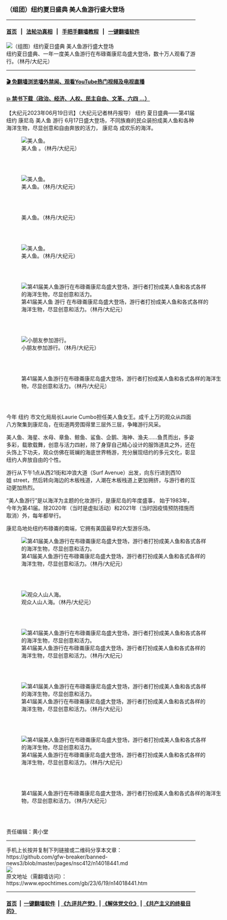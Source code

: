 ### （组团）纽约夏日盛典 美人鱼游行盛大登场
------------------------

#### [首页](https://github.com/gfw-breaker/banned-news3/blob/master/README.md) &nbsp;&nbsp;|&nbsp;&nbsp; [法轮功真相](https://github.com/begood0513/basic/blob/master/README.md)  &nbsp;&nbsp;|&nbsp;&nbsp; [手把手翻墙教程](https://github.com/gfw-breaker/guides/wiki)  &nbsp;&nbsp;|&nbsp;&nbsp; [一键翻墙软件](https://github.com/gfw-breaker/nogfw/blob/master/README.md)  



<div><img alt="（组图）纽约夏日盛典 美人鱼游行盛大登场" class="attachment-djy_600_400 size-djy_600_400 wp-post-image" src="https://i.epochtimes.com/assets/uploads/2023/06/id14018446-166874-600x400.jpg"/>
<div class="caption">
 纽约夏日盛典、一年一度美人鱼游行在布碌崙康尼岛盛大登场，数十万人观看了游行。（林丹/大纪元）
</div></div><hr/>

#### [ 🎬  免翻墙浏览墙外禁闻、观看YouTube热门视频及电视直播](https://github.com/gfw-breaker/HelloWorld)

#### [ 💥  禁书下载（政治、经济、人权、民主自由、文革、六四 ...）](https://github.com/gfw-breaker/books/blob/master/README.md)

<div><p>
 【大纪元2023年06月19日讯】（大纪元记者林丹报导）
 <ok href="https://www.epochtimes.com/gb/tag/%E7%BA%BD%E7%BA%A6.html">
  纽约
 </ok>
 夏日盛典——第41届纽约
 <ok href="https://www.epochtimes.com/gb/tag/%E5%BA%B7%E5%B0%BC%E5%B2%9B.html">
  康尼岛
 </ok>
 <ok href="https://www.epochtimes.com/gb/tag/%E7%BE%8E%E4%BA%BA%E9%B1%BC.html">
  美人鱼
 </ok>
 <ok href="https://www.epochtimes.com/gb/tag/%E6%B8%B8%E8%A1%8C.html">
  游行
 </ok>
 6月17日盛大登场，不同族裔的民众装扮成美人鱼和各种海洋生物，尽显创意和自由奔放的活力，
 <ok href="https://www.epochtimes.com/gb/tag/%E5%BA%B7%E5%B0%BC%E5%B2%9B.html">
  康尼岛
 </ok>
 成欢乐的海洋。
</p>
<figure aria-describedby="caption-14018459" class="wp-caption aligncenter" id="14018459" style="width: 500px">
 <ok href=" https://i.epochtimes.com/assets/uploads/2023/06/id14018459-166895-450x348.jpg" rel="noreferrer noopener" target="_blank">
  <img alt="美人鱼。" src="https://i.epochtimes.com/assets/uploads/2023/06/id14018459-166895-450x348.jpg"/>
 </ok>
 <br/><figcaption class="wp-caption-text" id="caption-14018459">
  <ok href="https://www.epochtimes.com/gb/tag/%E7%BE%8E%E4%BA%BA%E9%B1%BC.html">
   美人鱼
  </ok>
  。（林丹/大纪元）
 </figcaption><br/>
</figure><br/>
<figure aria-describedby="caption-14018456" class="wp-caption aligncenter" id="14018456" style="width: 500px">
 <ok href=" https://i.epochtimes.com/assets/uploads/2023/06/id14018456-166897-450x342.jpg" rel="noreferrer noopener" target="_blank">
  <img alt="美人鱼。" src="https://i.epochtimes.com/assets/uploads/2023/06/id14018456-166897-450x342.jpg"/>
 </ok>
 <br/><figcaption class="wp-caption-text" id="caption-14018456">
  美人鱼。（林丹/大纪元）
 </figcaption><br/>
</figure><br/>
<figure aria-describedby="caption-attachment-14018442" class="wp-caption aligncenter" id="attachment_14018442" style="width: 533px">
 <ok href="https://i.epochtimes.com/assets/uploads/2023/06/id14018442-166869.jpg" target="_blank">
  <img alt="" class="size-medium_vertical wp-image-14018442" src="https://i.epochtimes.com/assets/uploads/2023/06/id14018442-166869-533x400.jpg"/>
 </ok>
 <br/><figcaption class="wp-caption-text" id="caption-attachment-14018442">
  美人鱼。（林丹/大纪元）
 </figcaption><br/>
</figure><br/>
<figure aria-describedby="caption-14018454" class="wp-caption aligncenter" id="14018454" style="width: 500px">
 <ok href=" https://i.epochtimes.com/assets/uploads/2023/06/id14018454-166889-450x338.jpg" rel="noreferrer noopener" target="_blank">
  <img alt="美人鱼。" src="https://i.epochtimes.com/assets/uploads/2023/06/id14018454-166889-450x338.jpg"/>
 </ok>
 <br/><figcaption class="wp-caption-text" id="caption-14018454">
  美人鱼。（林丹/大纪元）
 </figcaption><br/>
</figure><br/>
<figure aria-describedby="caption-14018453" class="wp-caption aligncenter" id="14018453" style="width: 500px">
 <ok href=" https://i.epochtimes.com/assets/uploads/2023/06/id14018453-166882-450x338.jpg" rel="noreferrer noopener" target="_blank">
  <img alt="第41届美人鱼游行在布碌崙康尼岛盛大登场，游行者打扮成美人鱼和各式各样的海洋生物，尽显创意和活力。" src="https://i.epochtimes.com/assets/uploads/2023/06/id14018453-166882-450x338.jpg"/>
 </ok>
 <br/><figcaption class="wp-caption-text" id="caption-14018453">
  第41届美人鱼
  <ok href="https://www.epochtimes.com/gb/tag/%E6%B8%B8%E8%A1%8C.html">
   游行
  </ok>
  在布碌崙康尼岛盛大登场，游行者打扮成美人鱼和各式各样的海洋生物，尽显创意和活力。（林丹/大纪元）
 </figcaption><br/>
</figure><br/>
<figure aria-describedby="caption-14018452" class="wp-caption aligncenter" id="14018452" style="width: 500px">
 <ok href=" https://i.epochtimes.com/assets/uploads/2023/06/id14018452-166880-450x338.jpg" rel="noreferrer noopener" target="_blank">
  <img alt="小朋友参加游行。" src="https://i.epochtimes.com/assets/uploads/2023/06/id14018452-166880-450x338.jpg"/>
 </ok>
 <br/><figcaption class="wp-caption-text" id="caption-14018452">
  小朋友参加游行。（林丹/大纪元）
 </figcaption><br/>
</figure><br/>
<figure aria-describedby="caption-attachment-14018444" class="wp-caption aligncenter" id="attachment_14018444" style="width: 533px">
 <ok href="https://i.epochtimes.com/assets/uploads/2023/06/id14018444-166872.jpg" target="_blank">
  <img alt="" class="size-medium_vertical wp-image-14018444" src="https://i.epochtimes.com/assets/uploads/2023/06/id14018444-166872-533x400.jpg"/>
 </ok>
 <br/><figcaption class="wp-caption-text" id="caption-attachment-14018444">
  第41届美人鱼游行在布碌崙康尼岛盛大登场，游行者打扮成美人鱼和各式各样的海洋生物，尽显创意和活力。（林丹/大纪元）
 </figcaption><br/>
</figure><br/>
<p>
 今年
 <ok href="https://www.epochtimes.com/gb/tag/%E7%BA%BD%E7%BA%A6.html">
  纽约
 </ok>
 市文化局局长Laurie Cumbo担任美人鱼女王。成千上万的观众从四面八方聚集到康尼岛，在街道两旁围得里三层外三层，争睹游行风采。
</p>
<p>
 美人鱼、海星、水母、章鱼、鲸鱼、鲨鱼、企鹅、海神、渔夫……鱼贯而出，多姿多彩，载歌载舞，创意与活力四射，除了身穿自己精心设计的服饰道具之外，还在头饰上下功夫，观众仿佛在斑斓的海底世界畅游，充分展现纽约的多元文化，彰显纽约人奔放自由的个性。
</p>
<p>
 游行从下午1点从西21街和冲浪大道（Surf Avenue）出发，向东行进到西10姐 street，然后转向海边的木板栈道，人潮在木板栈道上更加拥挤，与游行者的互动更加热烈。
</p>
<p>
 “美人鱼游行”是以海洋为主题的化妆游行，是康尼岛的年度盛事， 始于1983年，今年为第41届。除2020年（当时是虚拟活动）和2021年（当时因疫情预防措施而取消）外，每年都举行。
</p>
<p>
 康尼岛地处纽约布碌崙的南端，它拥有美国最早的大型游乐场。
</p>
<figure aria-describedby="caption-14018450" class="wp-caption aligncenter" id="14018450" style="width: 500px">
 <ok href=" https://i.epochtimes.com/assets/uploads/2023/06/id14018450-166878-450x338.jpg" rel="noreferrer noopener" target="_blank">
  <img alt="第41届美人鱼游行在布碌崙康尼岛盛大登场，游行者打扮成美人鱼和各式各样的海洋生物，尽显创意和活力。" src="https://i.epochtimes.com/assets/uploads/2023/06/id14018450-166878-450x338.jpg"/>
 </ok>
 <br/><figcaption class="wp-caption-text" id="caption-14018450">
  第41届美人鱼游行在布碌崙康尼岛盛大登场，游行者打扮成美人鱼和各式各样的海洋生物，尽显创意和活力。（林丹/大纪元）
 </figcaption><br/>
</figure><br/>
<figure aria-describedby="caption-14018449" class="wp-caption aligncenter" id="14018449" style="width: 500px">
 <ok href=" https://i.epochtimes.com/assets/uploads/2023/06/id14018449-166877-450x338.jpg" rel="noreferrer noopener" target="_blank">
  <img alt="观众人山人海。" src="https://i.epochtimes.com/assets/uploads/2023/06/id14018449-166877-450x338.jpg"/>
 </ok>
 <br/><figcaption class="wp-caption-text" id="caption-14018449">
  观众人山人海。（林丹/大纪元）
 </figcaption><br/>
</figure><br/>
<figure aria-describedby="caption-14018448" class="wp-caption aligncenter" id="14018448" style="width: 500px">
 <ok href=" https://i.epochtimes.com/assets/uploads/2023/06/id14018448-166876-450x338.jpg" rel="noreferrer noopener" target="_blank">
  <img alt="第41届美人鱼游行在布碌崙康尼岛盛大登场，游行者打扮成美人鱼和各式各样的海洋生物，尽显创意和活力。" src="https://i.epochtimes.com/assets/uploads/2023/06/id14018448-166876-450x338.jpg"/>
 </ok>
 <br/><figcaption class="wp-caption-text" id="caption-14018448">
  第41届美人鱼游行在布碌崙康尼岛盛大登场，游行者打扮成美人鱼和各式各样的海洋生物，尽显创意和活力。（林丹/大纪元）
 </figcaption><br/>
</figure><br/>
<figure aria-describedby="caption-14018447" class="wp-caption aligncenter" id="14018447" style="width: 500px">
 <ok href=" https://i.epochtimes.com/assets/uploads/2023/06/id14018447-166875-450x338.jpg" rel="noreferrer noopener" target="_blank">
  <img alt="第41届美人鱼游行在布碌崙康尼岛盛大登场，游行者打扮成美人鱼和各式各样的海洋生物，尽显创意和活力。" src="https://i.epochtimes.com/assets/uploads/2023/06/id14018447-166875-450x338.jpg"/>
 </ok>
 <br/><figcaption class="wp-caption-text" id="caption-14018447">
  第41届美人鱼游行在布碌崙康尼岛盛大登场，游行者打扮成美人鱼和各式各样的海洋生物，尽显创意和活力。（林丹/大纪元）
 </figcaption><br/>
</figure><br/>
<figure aria-describedby="caption-14018445" class="wp-caption aligncenter" id="14018445" style="width: 500px">
 <ok href=" https://i.epochtimes.com/assets/uploads/2023/06/id14018445-166873-450x338.jpg" rel="noreferrer noopener" target="_blank">
  <img alt="第41届美人鱼游行在布碌崙康尼岛盛大登场，游行者打扮成美人鱼和各式各样的海洋生物，尽显创意和活力。" src="https://i.epochtimes.com/assets/uploads/2023/06/id14018445-166873-450x338.jpg"/>
 </ok>
 <br/><figcaption class="wp-caption-text" id="caption-14018445">
  第41届美人鱼游行在布碌崙康尼岛盛大登场，游行者打扮成美人鱼和各式各样的海洋生物，尽显创意和活力。（林丹/大纪元）
 </figcaption><br/>
</figure><br/>
<figure aria-describedby="caption-attachment-14018457" class="wp-caption aligncenter" id="attachment_14018457" style="width: 533px">
 <ok href="https://i.epochtimes.com/assets/uploads/2023/06/id14018457-166892.jpg" target="_blank">
  <img alt="" class="size-medium_vertical wp-image-14018457" src="https://i.epochtimes.com/assets/uploads/2023/06/id14018457-166892-533x400.jpg"/>
 </ok>
 <br/><figcaption class="wp-caption-text" id="caption-attachment-14018457">
  第41届美人鱼游行在布碌崙康尼岛盛大登场，游行者打扮成美人鱼和各式各样的海洋生物，尽显创意和活力。（林丹/大纪元）
 </figcaption><br/>
</figure><br/>
<p>
 责任编辑：黄小堂
</p>
</div>
<hr/>
手机上长按并复制下列链接或二维码分享本文章：<br/>
https://github.com/gfw-breaker/banned-news3/blob/master/pages/nsc412/n14018441.md <br/>
<a href='https://github.com/gfw-breaker/banned-news3/blob/master/pages/nsc412/n14018441.md'><img src='https://github.com/gfw-breaker/banned-news3/blob/master/pages/nsc412/n14018441.md.png'/></a> <br/>
原文地址（需翻墙访问）：https://www.epochtimes.com/gb/23/6/19/n14018441.htm


------------------------
#### [首页](https://github.com/gfw-breaker/banned-news3/blob/master/README.md) &nbsp;|&nbsp; [一键翻墙软件](https://github.com/gfw-breaker/nogfw/blob/master/README.md) &nbsp;| [《九评共产党》](https://github.com/gfw-breaker/9ping.md/blob/master/README.md#九评之一评共产党是什么) | [《解体党文化》](https://github.com/gfw-breaker/jtdwh.md/blob/master/README.md) | [《共产主义的终极目的》](https://github.com/gfw-breaker/gczydzjmd.md/blob/master/README.md)


<img src='http://gfw-breaker.win/banned-news3/pages/nsc412/n14018441.md' width='0px' height='0px'/>